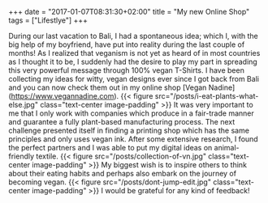 +++
date = "2017-01-07T08:31:30+02:00"
title = "My new Online Shop"
tags = ["Lifestlye"]
+++

During our last vacation to Bali, I had a spontaneous idea; which I, with the big help of 
my boyfriend, have put into reality during the last couple of months!<!--more--> As I realized that 
veganism is not yet as heard of in most countries as I thought it to be, I suddenly had the 
desire to play my part in spreading this very powerful message through 100% vegan T-Shirts. 
I have been collecting my ideas for witty, vegan designs ever since I got back from Bali and you can now check them out in my online shop [Vegan Nadine] (https://www.vegannadine.com). 
{{< figure src="/posts/i-eat-plants-what-else.jpg" class="text-center image-padding" >}}
It was very important to me that I only work with companies which produce in a fair-trade manner and 
guarantee a fully plant-based manufacturing process. The next challenge presented itself in finding a 
printing shop which has the same principles and only uses vegan ink. After some extensive research, 
I found the perfect partners and I was able to put my digital ideas on animal-friendly textile.
{{< figure src="/posts/collection-of-vn.jpg" class="text-center image-padding" >}} 
My biggest wish is to inspire others to think about their eating habits and perhaps also embark on the journey of becoming vegan. 
{{< figure src="/posts/dont-jump-edit.jpg" class="text-center image-padding" >}}
I would be grateful for any kind of feedback! 
